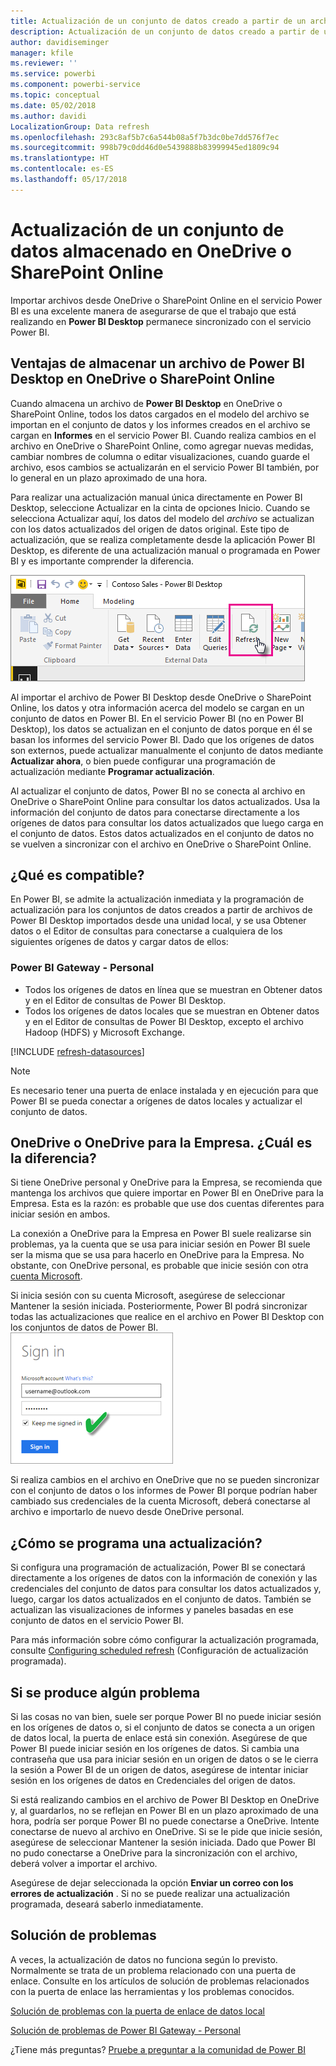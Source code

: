 ```yaml
---
title: Actualización de un conjunto de datos creado a partir de un archivo de Power BI Desktop en OneDrive o SharePoint Online
description: Actualización de un conjunto de datos creado a partir de un archivo de Power BI Desktop en OneDrive o SharePoint Online
author: davidiseminger
manager: kfile
ms.reviewer: ''
ms.service: powerbi
ms.component: powerbi-service
ms.topic: conceptual
ms.date: 05/02/2018
ms.author: davidi
LocalizationGroup: Data refresh
ms.openlocfilehash: 293c8af5b7c6a544b08a5f7b3dc0be7dd576f7ec
ms.sourcegitcommit: 998b79c0dd46d0e5439888b83999945ed1809c94
ms.translationtype: HT
ms.contentlocale: es-ES
ms.lasthandoff: 05/17/2018
---
```

# <a name="refresh-a-dataset-stored-on-onedrive-or-sharepoint-online"></a>Actualización de un conjunto de datos almacenado en OneDrive o SharePoint Online
Importar archivos desde OneDrive o SharePoint Online en el servicio Power BI es una excelente manera de asegurarse de que el trabajo que está realizando en **Power BI Desktop** permanece sincronizado con el servicio Power BI.

## <a name="advantages-of-storing-a-power-bi-desktop-file-on-onedrive-or-sharepoint-online"></a>Ventajas de almacenar un archivo de Power BI Desktop en OneDrive o SharePoint Online
Cuando almacena un archivo de **Power BI Desktop** en OneDrive o SharePoint Online, todos los datos cargados en el modelo del archivo se importan en el conjunto de datos y los informes creados en el archivo se cargan en **Informes** en el servicio Power BI. Cuando realiza cambios en el archivo en OneDrive o SharePoint Online, como agregar nuevas medidas, cambiar nombres de columna o editar visualizaciones, cuando guarde el archivo, esos cambios se actualizarán en el servicio Power BI también, por lo general en un plazo aproximado de una hora.

Para realizar una actualización manual única directamente en Power BI Desktop, seleccione Actualizar en la cinta de opciones Inicio. Cuando se selecciona Actualizar aquí, los datos del modelo del *archivo* se actualizan con los datos actualizados del origen de datos original. Este tipo de actualización, que se realiza completamente desde la aplicación Power BI Desktop, es diferente de una actualización manual o programada en Power BI y es importante comprender la diferencia.

![](media/refresh-desktop-file-onedrive/pbix-refresh.png)

Al importar el archivo de Power BI Desktop desde OneDrive o SharePoint Online, los datos y otra información acerca del modelo se cargan en un conjunto de datos en Power BI. En el servicio Power BI (no en Power BI Desktop), los datos se actualizan en el conjunto de datos porque en él se basan los informes del servicio Power BI. Dado que los orígenes de datos son externos, puede actualizar manualmente el conjunto de datos mediante **Actualizar ahora**, o bien puede configurar una programación de actualización mediante **Programar actualización**.

Al actualizar el conjunto de datos, Power BI no se conecta al archivo en OneDrive o SharePoint Online para consultar los datos actualizados. Usa la información del conjunto de datos para conectarse directamente a los orígenes de datos para consultar los datos actualizados que luego carga en el conjunto de datos. Estos datos actualizados en el conjunto de datos no se vuelven a sincronizar con el archivo en OneDrive o SharePoint Online.

## <a name="whats-supported"></a>¿Qué es compatible?
En Power BI, se admite la actualización inmediata y la programación de actualización para los conjuntos de datos creados a partir de archivos de Power BI Desktop importados desde una unidad local, y se usa Obtener datos o el Editor de consultas para conectarse a cualquiera de los siguientes orígenes de datos y cargar datos de ellos:

### <a name="power-bi-gateway---personal"></a>Power BI Gateway - Personal
* Todos los orígenes de datos en línea que se muestran en Obtener datos y en el Editor de consultas de Power BI Desktop.
* Todos los orígenes de datos locales que se muestran en Obtener datos y en el Editor de consultas de Power BI Desktop, excepto el archivo Hadoop (HDFS) y Microsoft Exchange.

<!-- Refresh Data sources-->
[!INCLUDE [refresh-datasources](./includes/refresh-datasources.md)]

> [!NOTE]
> Es necesario tener una puerta de enlace instalada y en ejecución para que Power BI se pueda conectar a orígenes de datos locales y actualizar el conjunto de datos.
> 
> 

## <a name="onedrive-or-onedrive-for-business-whats-the-difference"></a>OneDrive o OneDrive para la Empresa. ¿Cuál es la diferencia?
Si tiene OneDrive personal y OneDrive para la Empresa, se recomienda que mantenga los archivos que quiere importar en Power BI en OneDrive para la Empresa. Esta es la razón: es probable que use dos cuentas diferentes para iniciar sesión en ambos.

La conexión a OneDrive para la Empresa en Power BI suele realizarse sin problemas, ya la cuenta que se usa para iniciar sesión en Power BI suele ser la misma que se usa para hacerlo en OneDrive para la Empresa. No obstante, con OneDrive personal, es probable que inicie sesión con otra [cuenta Microsoft](http://www.microsoft.com/account/default.aspx).

Si inicia sesión con su cuenta Microsoft, asegúrese de seleccionar Mantener la sesión iniciada. Posteriormente, Power BI podrá sincronizar todas las actualizaciones que realice en el archivo en Power BI Desktop con los conjuntos de datos de Power BI.  
    ![](media/refresh-desktop-file-onedrive/refresh_signin_keepmesignedin.png)

Si realiza cambios en el archivo en OneDrive que no se pueden sincronizar con el conjunto de datos o los informes de Power BI porque podrían haber cambiado sus credenciales de la cuenta Microsoft, deberá conectarse al archivo e importarlo de nuevo desde OneDrive personal.

## <a name="how-do-i-schedule-refresh"></a>¿Cómo se programa una actualización?
Si configura una programación de actualización, Power BI se conectará directamente a los orígenes de datos con la información de conexión y las credenciales del conjunto de datos para consultar los datos actualizados y, luego, cargar los datos actualizados en el conjunto de datos. También se actualizan las visualizaciones de informes y paneles basadas en ese conjunto de datos en el servicio Power BI.

Para más información sobre cómo configurar la actualización programada, consulte [Configuring scheduled refresh](refresh-scheduled-refresh.md) (Configuración de actualización programada).

## <a name="when-things-go-wrong"></a>Si se produce algún problema
Si las cosas no van bien, suele ser porque Power BI no puede iniciar sesión en los orígenes de datos o, si el conjunto de datos se conecta a un origen de datos local, la puerta de enlace está sin conexión. Asegúrese de que Power BI puede iniciar sesión en los orígenes de datos. Si cambia una contraseña que usa para iniciar sesión en un origen de datos o se le cierra la sesión a Power BI de un origen de datos, asegúrese de intentar iniciar sesión en los orígenes de datos en Credenciales del origen de datos.

Si está realizando cambios en el archivo de Power BI Desktop en OneDrive y, al guardarlos, no se reflejan en Power BI en un plazo aproximado de una hora, podría ser porque Power BI no puede conectarse a OneDrive. Intente conectarse de nuevo al archivo en OneDrive. Si se le pide que inicie sesión, asegúrese de seleccionar Mantener la sesión iniciada. Dado que Power BI no pudo conectarse a OneDrive para la sincronización con el archivo, deberá volver a importar el archivo.

Asegúrese de dejar seleccionada la opción **Enviar un correo con los errores de actualización** . Si no se puede realizar una actualización programada, deseará saberlo inmediatamente.

## <a name="troubleshooting"></a>Solución de problemas
A veces, la actualización de datos no funciona según lo previsto. Normalmente se trata de un problema relacionado con una puerta de enlace. Consulte en los artículos de solución de problemas relacionados con la puerta de enlace las herramientas y los problemas conocidos.

[Solución de problemas con la puerta de enlace de datos local](service-gateway-onprem-tshoot.md)

[Solución de problemas de Power BI Gateway - Personal](service-admin-troubleshooting-power-bi-personal-gateway.md)

¿Tiene más preguntas? [Pruebe a preguntar a la comunidad de Power BI](http://community.powerbi.com/)

